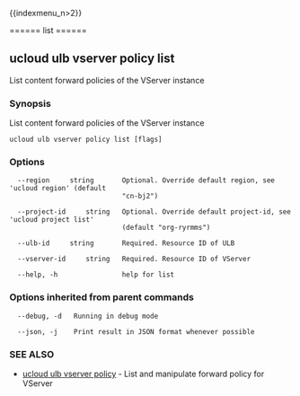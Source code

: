 {{indexmenu_n>2}}

====== list ======

## ucloud ulb vserver policy list

List content forward policies of the VServer instance

### Synopsis

List content forward policies of the VServer instance

```
ucloud ulb vserver policy list [flags]
```

### Options

```
  --region     string       Optional. Override default region, see 'ucloud region' (default
                            "cn-bj2") 

  --project-id     string   Optional. Override default project-id, see 'ucloud project list'
                            (default "org-ryrmms") 

  --ulb-id     string       Required. Resource ID of ULB 

  --vserver-id     string   Required. Resource ID of VServer 

  --help, -h                help for list 

```

### Options inherited from parent commands

```
  --debug, -d   Running in debug mode 

  --json, -j    Print result in JSON format whenever possible 

```

### SEE ALSO

* [ucloud ulb vserver policy](software/cli/cmd/ucloud/ulb/vserver/policy)	 - List and manipulate forward policy for VServer


